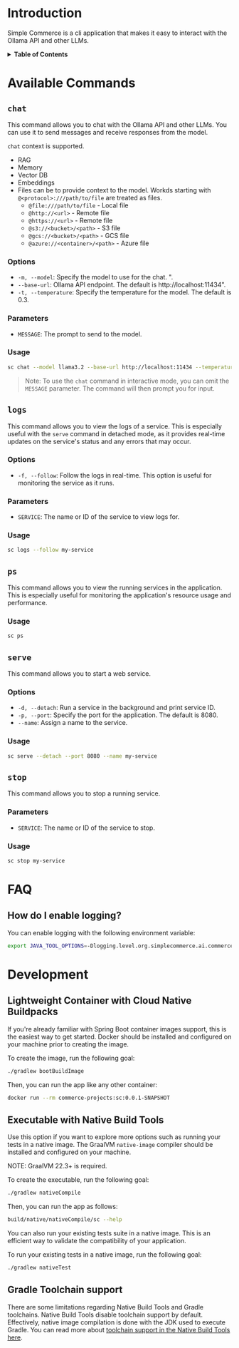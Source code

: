 # Introduction

Simple Commerce is a cli application that makes it easy to interact with the Ollama API and other LLMs.

<details>
<summary><strong>Table of Contents</strong></summary>

- [Available Commands](#available-commands)
  - [chat](#chat)
    - [Options](#chat-options)
    - [Parameters](#chat-parameters)
    - [Usage](#chat-usage)
  - [logs](#logs)
    - [Options](#logs-options)
    - [Parameters](#logs-parameters)
    - [Usage](#logs-usage)
  - [ps](#ps)
    - [Usage](#ps-usage)
  - [serve](#serve)
    - [Options](#serve-options)
    - [Usage](#serve-usage)
  - [stop](#stop)
    - [Parameters](#stop-parameters)
    - [Usage](#stop-usage)
- [Development](#development)
  - [Lightweight Container with Cloud Native Buildpacks](#lightweight-container-with-cloud-native-buildpacks)
  - [Executable with Native Build Tools](#executable-with-native-build-tools)
  - [Gradle Toolchain support](#gradle-toolchain-support)

</details>

# Available Commands

## `chat`

This command allows you to chat with the Ollama API and other LLMs. You can use it to send messages and receive responses from the model.

`chat` context is supported.
- RAG
- Memory
- Vector DB
- Embeddings
- Files can be to provide context to the model. Workds starting with `@<protocol>:///path/to/file` are treated as files.
  - `@file:///path/to/file` - Local file
  - `@http://<url>` - Remote file
  - `@https://<url>` - Remote file
  - `@s3://<bucket>/<path>` - S3 file
  - `@gcs://<bucket>/<path>` - GCS file
  - `@azure://<container>/<path>` - Azure file

### Options <a name="chat-options"></a>

* `-m, --model`: Specify the model to use for the chat. <required>".
* `--base-url`: Ollama API endpoint. The default is http://localhost:11434".
* `-t, --temperature`: Specify the temperature for the model. The default is 0.3.

### Parameters <a name="chat-parameters"></a>

* `MESSAGE`: The prompt to send to the model.

### Usage <a name="chat-usage"></a>

```bash
sc chat --model llama3.2 --base-url http://localhost:11434 --temperature 0.3 "Hello, how are you?"
```

> Note: To use the `chat` command in interactive mode, you can omit the `MESSAGE` parameter. The command will then prompt you for input.

## `logs`

This command allows you to view the logs of a service. This is especially useful with the `serve` command in detached mode, as it
provides real-time updates on the service's status and any errors that may occur.

### Options

* `-f, --follow`: Follow the logs in real-time. This option is useful for monitoring the service as it runs.

### Parameters

* `SERVICE`: The name or ID of the service to view logs for.

### Usage

```bash
sc logs --follow my-service
```

## `ps`

This command allows you to view the running services in the application. This is especially useful for monitoring the application's resource usage and performance.

### Usage

```bash
sc ps
```

## `serve`

This command allows you to start a web service.

### Options
* `-d, --detach`: Run a service in the background and print service ID.
* `-p, --port`: Specify the port for the application. The default is 8080.
* `--name`: Assign a name to the service.

### Usage

```bash
sc serve --detach --port 8080 --name my-service
```

## `stop`

This command allows you to stop a running service.

### Parameters

* `SERVICE`: The name or ID of the service to stop.

### Usage

```bash
sc stop my-service
```

# FAQ

## How do I enable logging?

You can enable logging with the following environment variable:

```bash
export JAVA_TOOL_OPTIONS=-Dlogging.level.org.simplecommerce.ai.commerce=debug
```

# Development

## Lightweight Container with Cloud Native Buildpacks
If you're already familiar with Spring Boot container images support, this is the easiest way to get started.
Docker should be installed and configured on your machine prior to creating the image.

To create the image, run the following goal:

```bash
./gradlew bootBuildImage
```

Then, you can run the app like any other container:

```bash
docker run --rm commerce-projects:sc:0.0.1-SNAPSHOT
```

## Executable with Native Build Tools
Use this option if you want to explore more options such as running your tests in a native image.
The GraalVM `native-image` compiler should be installed and configured on your machine.

NOTE: GraalVM 22.3+ is required.

To create the executable, run the following goal:

```bash
./gradlew nativeCompile
```

Then, you can run the app as follows:

```bash
build/native/nativeCompile/sc --help
```

You can also run your existing tests suite in a native image.
This is an efficient way to validate the compatibility of your application.

To run your existing tests in a native image, run the following goal:

```bash
./gradlew nativeTest
```

## Gradle Toolchain support

There are some limitations regarding Native Build Tools and Gradle toolchains.
Native Build Tools disable toolchain support by default.
Effectively, native image compilation is done with the JDK used to execute Gradle.
You can read more about [toolchain support in the Native Build Tools here](https://graalvm.github.io/native-build-tools/latest/gradle-plugin.html#configuration-toolchains).
